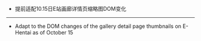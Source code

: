 - 提前适配10.15日E站画廊详情页缩略图DOM变化

--------------------

- Adapt to the DOM changes of the gallery detail page thumbnails on E-Hentai as of October 15